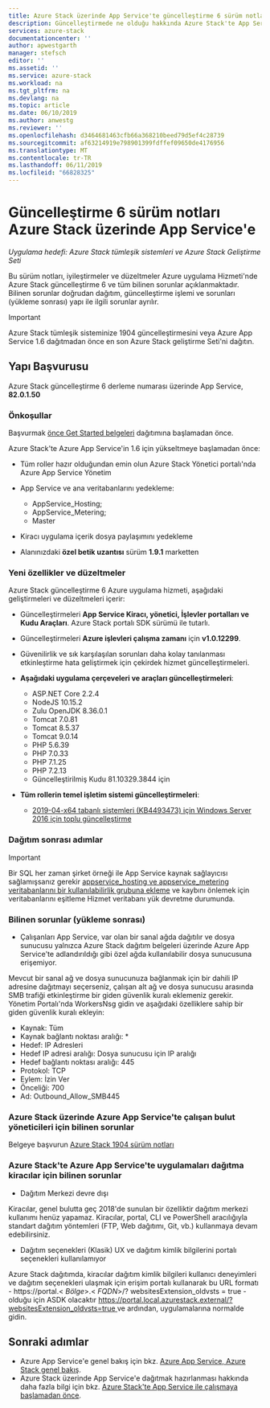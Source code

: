 ```yaml
---
title: Azure Stack üzerinde App Service'te güncelleştirme 6 sürüm notları | Microsoft Docs
description: Güncelleştirmede ne olduğu hakkında Azure Stack'te App Service için altı, bilinen sorunlar ve güncelleştirmeyi yüklemek nereye öğrenin.
services: azure-stack
documentationcenter: ''
author: apwestgarth
manager: stefsch
editor: ''
ms.assetid: ''
ms.service: azure-stack
ms.workload: na
ms.tgt_pltfrm: na
ms.devlang: na
ms.topic: article
ms.date: 06/10/2019
ms.author: anwestg
ms.reviewer: ''
ms.openlocfilehash: d3464681463cfb66a368210beed79d5ef4c28739
ms.sourcegitcommit: af63214919e798901399fdffef09650de4176956
ms.translationtype: MT
ms.contentlocale: tr-TR
ms.lasthandoff: 06/11/2019
ms.locfileid: "66828325"
---
```

# <a name="app-service-on-azure-stack-update-6-release-notes"></a>Güncelleştirme 6 sürüm notları Azure Stack üzerinde App Service'e

*Uygulama hedefi: Azure Stack tümleşik sistemleri ve Azure Stack Geliştirme Seti*

Bu sürüm notları, iyileştirmeler ve düzeltmeler Azure uygulama Hizmeti'nde Azure Stack güncelleştirme 6 ve tüm bilinen sorunlar açıklanmaktadır. Bilinen sorunlar doğrudan dağıtım, güncelleştirme işlemi ve sorunları (yükleme sonrası) yapı ile ilgili sorunlar ayrılır.

> [!IMPORTANT]
> Azure Stack tümleşik sisteminize 1904 güncelleştirmesini veya Azure App Service 1.6 dağıtmadan önce en son Azure Stack geliştirme Seti'ni dağıtın.


## <a name="build-reference"></a>Yapı Başvurusu

Azure Stack güncelleştirme 6 derleme numarası üzerinde App Service, **82.0.1.50**

### <a name="prerequisites"></a>Önkoşullar

Başvurmak [önce Get Started belgeleri](azure-stack-app-service-before-you-get-started.md) dağıtımına başlamadan önce.

Azure Stack'te Azure App Service'in 1.6 için yükseltmeye başlamadan önce:

- Tüm roller hazır olduğundan emin olun Azure Stack Yönetici portalı'nda Azure App Service Yönetim

- App Service ve ana veritabanlarını yedekleme:
  - AppService_Hosting;
  - AppService_Metering;
  - Master

- Kiracı uygulama içerik dosya paylaşımını yedekleme

- Alanınızdaki **özel betik uzantısı** sürüm **1.9.1** marketten

### <a name="new-features-and-fixes"></a>Yeni özellikler ve düzeltmeler

Azure Stack güncelleştirme 6 Azure uygulama hizmeti, aşağıdaki geliştirmeleri ve düzeltmeleri içerir:

- Güncelleştirmeleri **App Service Kiracı, yönetici, İşlevler portalları ve Kudu Araçları**. Azure Stack portalı SDK sürümü ile tutarlı.

- Güncelleştirmeleri **Azure işlevleri çalışma zamanı** için **v1.0.12299**.

- Güvenilirlik ve sık karşılaşılan sorunları daha kolay tanılanması etkinleştirme hata geliştirmek için çekirdek hizmet güncelleştirmeleri.

- **Aşağıdaki uygulama çerçeveleri ve araçları güncelleştirmeleri**:
  - ASP.NET Core 2.2.4
  - NodeJS 10.15.2
  - Zulu OpenJDK 8.36.0.1
  - Tomcat 7.0.81
  - Tomcat 8.5.37
  - Tomcat 9.0.14
  - PHP 5.6.39
  - PHP 7.0.33
  - PHP 7.1.25
  - PHP 7.2.13
  - Güncelleştirilmiş Kudu 81.10329.3844 için

- **Tüm rollerin temel işletim sistemi güncelleştirmeleri**:
  - [2019-04-x64 tabanlı sistemleri (KB4493473) için Windows Server 2016 için toplu güncelleştirme](https://support.microsoft.com/help/4493473/windows-10-update-kb4493473)

### <a name="post-deployment-steps"></a>Dağıtım sonrası adımlar

> [!IMPORTANT]
> Bir SQL her zaman şirket örneği ile App Service kaynak sağlayıcısı sağlamışsanız gerekir [appservice_hosting ve appservice_metering veritabanlarını bir kullanılabilirlik grubuna ekleme](https://docs.microsoft.com/sql/database-engine/availability-groups/windows/availability-group-add-a-database) ve kaybını önlemek için veritabanlarını eşitleme Hizmet veritabanı yük devretme durumunda.

### <a name="known-issues-post-installation"></a>Bilinen sorunlar (yükleme sonrası)

- Çalışanları App Service, var olan bir sanal ağda dağıtılır ve dosya sunucusu yalnızca Azure Stack dağıtım belgeleri üzerinde Azure App Service'te adlandırıldığı gibi özel ağda kullanılabilir dosya sunucusuna erişemiyor.

Mevcut bir sanal ağ ve dosya sunucunuza bağlanmak için bir dahili IP adresine dağıtmayı seçerseniz, çalışan alt ağ ve dosya sunucusu arasında SMB trafiği etkinleştirme bir giden güvenlik kuralı eklemeniz gerekir. Yönetim Portalı'nda WorkersNsg gidin ve aşağıdaki özelliklere sahip bir giden güvenlik kuralı ekleyin:
 * Kaynak: Tüm
 * Kaynak bağlantı noktası aralığı: *
 * Hedef: IP Adresleri
 * Hedef IP adresi aralığı: Dosya sunucusu için IP aralığı
 * Hedef bağlantı noktası aralığı: 445
 * Protokol: TCP
 * Eylem: İzin Ver
 * Önceliği: 700
 * Ad: Outbound_Allow_SMB445

### <a name="known-issues-for-cloud-admins-operating-azure-app-service-on-azure-stack"></a>Azure Stack üzerinde Azure App Service'te çalışan bulut yöneticileri için bilinen sorunlar

Belgeye başvurun [Azure Stack 1904 sürüm notları](azure-stack-release-notes-1904.md)

### <a name="known-issues-for-tenants-deploying-applications-on-azure-app-service-on-azure-stack"></a>Azure Stack'te Azure App Service'te uygulamaları dağıtma kiracılar için bilinen sorunlar

- Dağıtım Merkezi devre dışı

Kiracılar, genel bulutta geç 2018'de sunulan bir özelliktir dağıtım merkezi kullanımı henüz yapamaz.  Kiracılar, portal, CLI ve PowerShell aracılığıyla standart dağıtım yöntemleri (FTP, Web dağıtımı, Git, vb.) kullanmaya devam edebilirsiniz.

- Dağıtım seçenekleri (Klasik) UX ve dağıtım kimlik bilgilerini portalı seçenekleri kullanılamıyor

Azure Stack dağıtımda, kiracılar dağıtım kimlik bilgileri kullanıcı deneyimleri ve dağıtım seçenekleri ulaşmak için erişim portalı kullanarak bu URL formatı - https://portal.&lt; *Bölge*&gt;.&lt; *FQDN*&gt;/? websitesExtension_oldvsts = true - olduğu için ASDK olacaktır [ https://portal.local.azurestack.external/?websitesExtension_oldvsts=true ](https://portal.local.azurestack.external/?websitesExtension_oldvsts=true) ve ardından, uygulamalarına normalde gidin.

## <a name="next-steps"></a>Sonraki adımlar

- Azure App Service'e genel bakış için bkz. [Azure App Service, Azure Stack genel bakış](azure-stack-app-service-overview.md).
- Azure Stack üzerinde App Service'e dağıtmak hazırlanması hakkında daha fazla bilgi için bkz. [Azure Stack'te App Service ile çalışmaya başlamadan önce](azure-stack-app-service-before-you-get-started.md).
